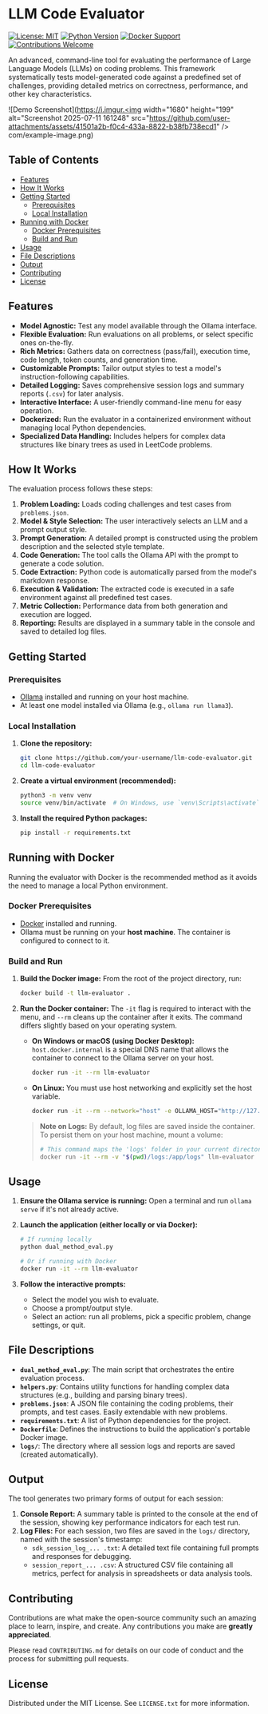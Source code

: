# LLM Code Evaluator

[![License: MIT](https://img.shields.io/badge/License-MIT-yellow.svg)](https://opensource.org/licenses/MIT)
[![Python Version](https://img.shields.io/badge/python-3.9%2B-blue.svg)](https://www.python.org/downloads/)
[![Docker Support](https://img.shields.io/badge/docker-ready-blue.svg)](https://www.docker.com/)
[![Contributions Welcome](https://img.shields.io/badge/contributions-welcome-brightgreen.svg?style=flat)](./CONTRIBUTING.md)

An advanced, command-line tool for evaluating the performance of Large Language Models (LLMs) on coding problems. This framework systematically tests model-generated code against a predefined set of challenges, providing detailed metrics on correctness, performance, and other key characteristics.

![Demo Screenshot](https://i.imgur.<img width="1680" height="199" alt="Screenshot 2025-07-11 161248" src="https://github.com/user-attachments/assets/41501a2b-f0c4-433a-8822-b38fb738ecd1" />
com/example-image.png)  <!-- It's highly recommended to replace this with an actual screenshot of your tool in action -->

## Table of Contents

- [Features](#features)
- [How It Works](#how-it-works)
- [Getting Started](#getting-started)
  - [Prerequisites](#prerequisites)
  - [Local Installation](#local-installation)
- [Running with Docker](#running-with-docker)
  - [Docker Prerequisites](#docker-prerequisites)
  - [Build and Run](#build-and-run)
- [Usage](#usage)
- [File Descriptions](#file-descriptions)
- [Output](#output)
- [Contributing](#contributing)
- [License](#license)

## Features

*   **Model Agnostic:** Test any model available through the Ollama interface.
*   **Flexible Evaluation:** Run evaluations on all problems, or select specific ones on-the-fly.
*   **Rich Metrics:** Gathers data on correctness (pass/fail), execution time, code length, token counts, and generation time.
*   **Customizable Prompts:** Tailor output styles to test a model's instruction-following capabilities.
*   **Detailed Logging:** Saves comprehensive session logs and summary reports (`.csv`) for later analysis.
*   **Interactive Interface:** A user-friendly command-line menu for easy operation.
*   **Dockerized:** Run the evaluator in a containerized environment without managing local Python dependencies.
*   **Specialized Data Handling:** Includes helpers for complex data structures like binary trees as used in LeetCode problems.

## How It Works

The evaluation process follows these steps:

1.  **Problem Loading:** Loads coding challenges and test cases from `problems.json`.
2.  **Model & Style Selection:** The user interactively selects an LLM and a prompt output style.
3.  **Prompt Generation:** A detailed prompt is constructed using the problem description and the selected style template.
4.  **Code Generation:** The tool calls the Ollama API with the prompt to generate a code solution.
5.  **Code Extraction:** Python code is automatically parsed from the model's markdown response.
6.  **Execution & Validation:** The extracted code is executed in a safe environment against all predefined test cases.
7.  **Metric Collection:** Performance data from both generation and execution are logged.
8.  **Reporting:** Results are displayed in a summary table in the console and saved to detailed log files.

## Getting Started

### Prerequisites

*   [Ollama](https://ollama.ai/) installed and running on your host machine.
*   At least one model installed via Ollama (e.g., `ollama run llama3`).

### Local Installation

1.  **Clone the repository:**
    ```sh
    git clone https://github.com/your-username/llm-code-evaluator.git
    cd llm-code-evaluator
    ```

2.  **Create a virtual environment (recommended):**
    ```sh
    python3 -m venv venv
    source venv/bin/activate  # On Windows, use `venv\Scripts\activate`
    ```

3.  **Install the required Python packages:**
    ```sh
    pip install -r requirements.txt
    ```

## Running with Docker

Running the evaluator with Docker is the recommended method as it avoids the need to manage a local Python environment.

### Docker Prerequisites

*   [Docker](https://www.docker.com/products/docker-desktop/) installed and running.
*   Ollama must be running on your **host machine**. The container is configured to connect to it.

### Build and Run

1.  **Build the Docker image:**
    From the root of the project directory, run:
    ```sh
    docker build -t llm-evaluator .
    ```

2.  **Run the Docker container:**
    The `-it` flag is required to interact with the menu, and `--rm` cleans up the container after it exits. The command differs slightly based on your operating system.

    *   **On Windows or macOS (using Docker Desktop):**
        `host.docker.internal` is a special DNS name that allows the container to connect to the Ollama server on your host.
        ```sh
        docker run -it --rm llm-evaluator
        ```

    *   **On Linux:**
        You must use host networking and explicitly set the host variable.
        ```sh
        docker run -it --rm --network="host" -e OLLAMA_HOST="http://127.0.0.1:11434" llm-evaluator
        ```

    > **Note on Logs:** By default, log files are saved inside the container. To persist them on your host machine, mount a volume:
    > ```sh
    > # This command maps the 'logs' folder in your current directory to the '/app/logs' folder in the container.
    > docker run -it --rm -v "$(pwd)/logs:/app/logs" llm-evaluator
    > ```

## Usage

1.  **Ensure the Ollama service is running:**
    Open a terminal and run `ollama serve` if it's not already active.

2.  **Launch the application (either locally or via Docker):**
    ```sh
    # If running locally
    python dual_method_eval.py

    # Or if running with Docker
    docker run -it --rm llm-evaluator
    ```

3.  **Follow the interactive prompts:**
    *   Select the model you wish to evaluate.
    *   Choose a prompt/output style.
    *   Select an action: run all problems, pick a specific problem, change settings, or quit.

## File Descriptions

*   **`dual_method_eval.py`**: The main script that orchestrates the entire evaluation process.
*   **`helpers.py`**: Contains utility functions for handling complex data structures (e.g., building and parsing binary trees).
*   **`problems.json`**: A JSON file containing the coding problems, their prompts, and test cases. Easily extendable with new problems.
*   **`requirements.txt`**: A list of Python dependencies for the project.
*   **`Dockerfile`**: Defines the instructions to build the application's portable Docker image.
*   **`logs/`**: The directory where all session logs and reports are saved (created automatically).

## Output

The tool generates two primary forms of output for each session:

1.  **Console Report:** A summary table is printed to the console at the end of the session, showing key performance indicators for each test run.
2.  **Log Files:** For each session, two files are saved in the `logs/` directory, named with the session's timestamp:
    *   `sdk_session_log_... .txt`: A detailed text file containing full prompts and responses for debugging.
    *   `session_report_... .csv`: A structured CSV file containing all metrics, perfect for analysis in spreadsheets or data analysis tools.

## Contributing

Contributions are what make the open-source community such an amazing place to learn, inspire, and create. Any contributions you make are **greatly appreciated**.

Please read `CONTRIBUTING.md` for details on our code of conduct and the process for submitting pull requests.

## License

Distributed under the MIT License. See `LICENSE.txt` for more information.
